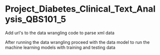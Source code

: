 # Project_Diabetes_Clinical_Text_Analysis_QBS101_5

Add url's to the data wrangling code to parse xml data

After running the data wrangling proceed with the data model to run the machine learning models with training and testing data
